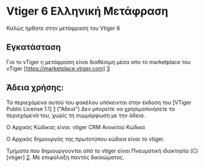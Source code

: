Vtiger 6 Ελληνική Μετάφραση
=========================

Καλώς ήρθατε στην μετάφραση του Vtiger 6

Εγκατάσταση
------------

Για το vTiger η μετάφραση είναι διαθέσιμη μέσα απο το marketplace του vTiger [https://marketplace.vtiger.com] [3]

Άδεια χρήσης:
--------
Τα περιεχόμενα αυτού του φακέλου υπόκεινται στην έκδοση του [VTiger Public License 1.1] [1] ("Άδεια")
Δεν μπορείτε να χρησιμοποιήσετε τα περιεχόμενά του, χωρίς τη συμμόρφωση με την άδεια.

Ο Αρχικός Κώδικας είναι: vtiger CRM Ανοικτού Κώδικα

Ο Αρχικός δημιουργός της πρωτοτύπου κώδικα είναι το vtiger.

Τμήματα που δημιουργούνται από το vtiger είναι Πνευματική ιδιοκτησία (C) [vtiger] [2].
Με επιφύλαξη παντός δικαιώματος.

[1]: https://www.vtiger.com/vtiger-public-license-1-1/
[2]: https://www.vtiger.com/
[3]: https://marketplace.vtiger.com/app/listings?id=51

